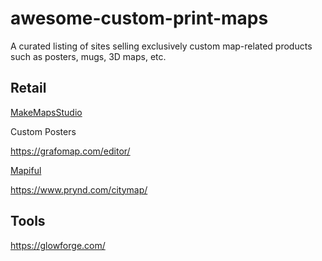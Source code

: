 # awesome-custom-print-maps
A curated listing of sites selling exclusively custom map-related products such as posters, mugs, 3D maps, etc.

## Retail

[MakeMapsStudio](https://www.etsy.com/uk/shop/MakeMapsStudio?ref=simple-shop-header-name&listing_id=570851801)

Custom Posters

https://grafomap.com/editor/

[Mapiful](https://www.mapiful.com/us/editor/location/)

https://www.prynd.com/citymap/

## Tools 

https://glowforge.com/
